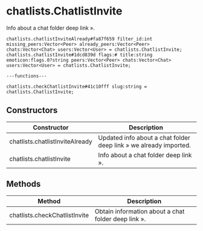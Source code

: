 # chatlists.ChatlistInvite
Info about a chat folder deep link ».

```
chatlists.chatlistInviteAlready#fa87f659 filter_id:int missing_peers:Vector<Peer> already_peers:Vector<Peer> chats:Vector<Chat> users:Vector<User> = chatlists.ChatlistInvite;
chatlists.chatlistInvite#1dcd839d flags:# title:string emoticon:flags.0?string peers:Vector<Peer> chats:Vector<Chat> users:Vector<User> = chatlists.ChatlistInvite;

---functions---

chatlists.checkChatlistInvite#41c10fff slug:string = chatlists.ChatlistInvite;
```

## Constructors
| Constructor | Description |
| ---- | ----------- |
| chatlists.chatlistInviteAlready | Updated info about a chat folder deep link » we already imported. |
| chatlists.chatlistInvite | Info about a chat folder deep link ». |


## Methods
| Method | Description |
| ---- | ----------- |
| chatlists.checkChatlistInvite | Obtain information about a chat folder deep link ». |


